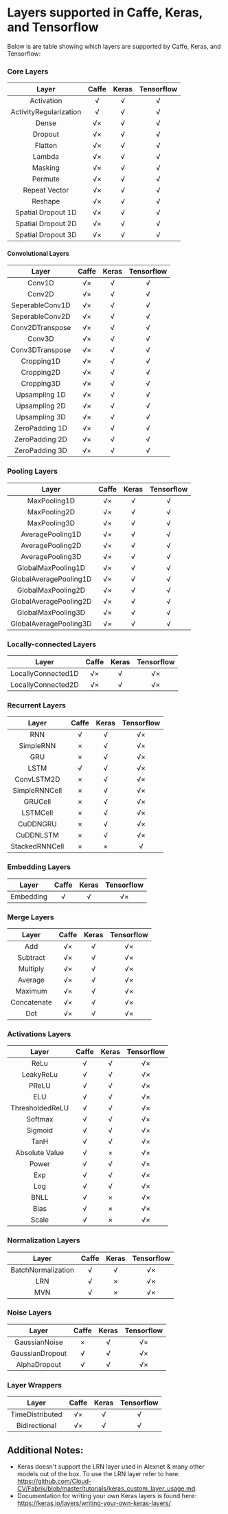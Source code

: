# Layers supported in Caffe, Keras, and Tensorflow
Below is are table showing which layers are supported by Caffe, Keras, and Tensorflow:

### Core Layers
| Layer                     | Caffe         | Keras        | Tensorflow  |
| :-----------------------: | :-----------: | :----------: | :---------: |
| Activation                | √             | √            | √           |
| ActivityRegularization    | √             | √            | √           |
| Dense                     | √×            | √            | √           |
| Dropout                   | √×            | √            | √           |
| Flatten                   | √×            | √            | √           |
| Lambda                    | √×            | √            | √           |
| Masking                   | √×            | √            | √           |
| Permute                   | √×            | √            | √           |
| Repeat Vector             | √×            | √            | √           |
| Reshape                   | √×            | √            | √           |
| Spatial Dropout 1D        | √×            | √            | √           |
| Spatial Dropout 2D        | √×            | √            | √           |
| Spatial Dropout 3D        | √×            | √            | √           |

#### Convolutional Layers
| Layer                     | Caffe         | Keras        | Tensorflow  |
| :-----------------------: | :-----------: | :----------: | :---------: |
| Conv1D                    | √×            | √            | √           |
| Conv2D                    | √×            | √            | √           |
| SeperableConv1D           | √×            | √            | √           |
| SeperableConv2D           | √×            | √            | √           |
| Conv2DTranspose           | √×            | √            | √           |
| Conv3D                    | √×            | √            | √           |
| Conv3DTranspose           | √×            | √            | √           |
| Cropping1D                | √×            | √            | √           |
| Cropping2D                | √×            | √            | √           |
| Cropping3D                | √×            | √            | √           |
| Upsampling 1D             | √×            | √            | √           |
| Upsampling 2D             | √×            | √            | √           |
| Upsampling 3D             | √×            | √            | √           |
| ZeroPadding 1D            | √×            | √            | √           |
| ZeroPadding 2D            | √×            | √            | √           |
| ZeroPadding 3D            | √×            | √            | √           |

### Pooling Layers
| Layer                     | Caffe         | Keras        | Tensorflow  |
| :-----------------------: | :-----------: | :----------: | :---------: |
| MaxPooling1D              | √×            | √            | √           |
| MaxPooling2D              | √×            | √            | √           |
| MaxPooling3D              | √×            | √            | √           |
| AveragePooling1D          | √×            | √            | √           |
| AveragePooling2D          | √×            | √            | √           |
| AveragePooling3D          | √×            | √            | √           |
| GlobalMaxPooling1D        | √×            | √            | √           |
| GlobalAveragePooling1D    | √×            | √            | √           |
| GlobalMaxPooling2D        | √×            | √            | √           |
| GlobalAveragePooling2D    | √×            | √            | √           |
| GlobalMaxPooling3D        | √×            | √            | √           |
| GlobalAveragePooling3D    | √×            | √            | √           |

### Locally-connected Layers
| Layer                     | Caffe         | Keras        | Tensorflow  |
| :-----------------------: | :-----------: | :----------: | :---------: |
| LocallyConnected1D        | √×            | √            | √×          |
| LocallyConnected2D        | √×            | √            | √×          |

### Recurrent Layers
| Layer                     | Caffe         | Keras        | Tensorflow  |
| :-----------------------: | :-----------: | :----------: | :---------: |
| RNN                       | √             | √            | √×          |
| SimpleRNN                 | ×             | √            | √×          |
| GRU                       | ×             | √            | √×          |
| LSTM                      | √             | √            | √×          |
| ConvLSTM2D                | ×             | √            | √×          |
| SimpleRNNCell             | ×             | √            | √×          |
| GRUCell                   | ×             | √            | √×          |
| LSTMCell                  | ×             | √            | √×          |
| CuDDNGRU                  | ×             | √            | √×          |
| CuDDNLSTM                 | ×             | √            | √×          |
| StackedRNNCell            | ×             | ×            | √           |

### Embedding Layers
| Layer                     | Caffe         | Keras        | Tensorflow  |
| :-----------------------: | :-----------: | :----------: | :---------: |
| Embedding                 | √             | √            | √×          |

### Merge Layers
| Layer                     | Caffe         | Keras        | Tensorflow  |
| :-----------------------: | :-----------: | :----------: | :---------: |
| Add                       | √×            | √            | √×          |
| Subtract                  | √×            | √            | √×          |
| Multiply                  | √×            | √            | √×          |
| Average                   | √×            | √            | √×          |
| Maximum                   | √×            | √            | √×          |
| Concatenate               | √×            | √            | √×          |
| Dot                       | √×            | √            | √×          |

### Activations Layers
| Layer                     | Caffe         | Keras        | Tensorflow  |
| :-----------------------: | :-----------: | :----------: | :---------: |
| ReLu                      | √             | √            | √×          |
| LeakyReLu                 | √             | √            | √×          |
| PReLU                     | √             | √            | √×          |
| ELU                       | √             | √            | √×          |
| ThresholdedReLU           | √             | √            | √×          |
| Softmax                   | √             | √            | √×          |
| Sigmoid                   | √             | √            | √×          |
| TanH                      | √             | √            | √×          |
| Absolute Value            | √             | ×            | √×          |
| Power                     | √             | √            | √×          |
| Exp                       | √             | √            | √×          |
| Log                       | √             | √            | √×          |
| BNLL                      | √             | ×            | √×          |
| Bias                      | √             | ×            | √×          |
| Scale                     | √             | ×            | √×          |

### Normalization Layers
| Layer                     | Caffe         | Keras        | Tensorflow  |
| :-----------------------: | :-----------: | :----------: | :---------: |
| BatchNormalization        | √             | √            | √×          |
| LRN                       | √             | ×            | √×          |
| MVN                       | √             | ×            | √×          |

### Noise Layers
| Layer                     | Caffe         | Keras        | Tensorflow  |
| :-----------------------: | :-----------: | :----------: | :---------: |
| GaussianNoise             | ×             | √            | √×          |
| GaussianDropout           | √             | √            | √×          |
| AlphaDropout              | √             | √            | √×          |

### Layer Wrappers
| Layer                     | Caffe         | Keras        | Tensorflow  |
| :-----------------------: | :-----------: | :----------: | :---------: |
| TimeDistributed           | √×            | √            | √           |
| Bidirectional             | √×            | √            | √           |



## Additional Notes:
* Keras doesn't support the LRN layer used in Alexnet & many other models out of the box. To use the LRN layer refer to here: https://github.com/Cloud-CV/Fabrik/blob/master/tutorials/keras_custom_layer_usage.md.
* Documentation for writing your own Keras layers is found here: https://keras.io/layers/writing-your-own-keras-layers/ 
